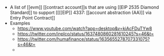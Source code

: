 - A list of [[evm]] [[contract account]]s that are using [[EIP 2535 Diamond Standard]] to support [[[[EIP]] 4337: [[account abstraction (AA)]] via Entry Point Contract]]
- Examples
    - https://www.youtube.com/watch?app=desktop&v=kiAcFDuTYw8
    - https://twitter.com/inplco/status/1637480860281610245?s=46&t=
    - https://twitter.com/humafinance/status/1635655278707331075?s=46&t=
    - 
